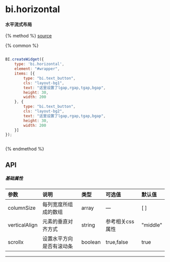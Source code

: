 # bi.horizontal

#### 水平流式布局

{% method %}
[source](https://jsfiddle.net/fineui/oj7y7q3o/)

{% common %}
```javascript

BI.createWidget({
    type: 'bi.horizontal',
    element: "#wrapper",
    items: [{
        type: "bi.text_button",
        cls: "layout-bg1",
        text: "这里设置了lgap,rgap,tgap,bgap",
        height: 30,
        width: 200
    }, {
        type: "bi.text_button",
        cls: "layout-bg2",
        text: "这里设置了lgap,rgap,tgap,bgap",
        height: 30,
        width: 200
    }]
});



```

{% endmethod %}


## API
##### 基础属性

| 参数    | 说明                           | 类型       | 可选值 | 默认值
| :------ |:-------------                  | :-----     | :----|:----
| columnSize | 每列宽度所组成的数组     |    array | — | [ ] |
| verticalAlign | 元素的垂直对齐方式     |    string | 参考相关css属性 | "middle" |
| scrollx | 设置水平方向是否有滚动条     |    boolean | true,false | true |

---